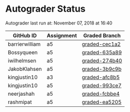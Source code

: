 # Autograder Status
Autograder last run at: November 07, 2018 at 16:40

| GitHub ID | Assignment | Graded Branch |
|-----------|------------|---------------|
| barrierwilliam | a5 | [graded-cec1a2](https://github.com/Fall2018COMP401-001/a5-barrierwilliam/tree/graded-cec1a2) | 
| Bossyqueen | a5 | [graded-635a89](https://github.com/Fall2018COMP401-001/a5-Bossyqueen/tree/graded-635a89) | 
| iwilhelmsen | a5 | [graded-274b40](https://github.com/Fall2018COMP401-001/a5-iwilhelmsen/tree/graded-274b40) | 
| JakobKlahsen | a5 | [graded-3b9c9b](https://github.com/Fall2018COMP401-001/a5-JakobKlahsen/tree/graded-3b9c9b) | 
| kingjustin10 | a3 | [graded-afc8b5](https://github.com/Fall2018COMP401-001/a3-kingjustin10/tree/graded-afc8b5) | 
| kingjustin10 | a5 | [graded-993ce7](https://github.com/Fall2018COMP401-001/a5-kingjustin10/tree/graded-993ce7) | 
| neerjashah | a5 | [graded-fcbbe4](https://github.com/Fall2018COMP401-001/a5-neerjashah/tree/graded-fcbbe4) | 
| rashmipat | a5 | [graded-ea5205](https://github.com/Fall2018COMP401-001/a5-rashmipat/tree/graded-ea5205) | 
